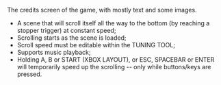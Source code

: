 The credits screen of the game, with mostly text and some images.

- A scene that will scroll itself all the way to the bottom (by reaching a stopper trigger) at constant speed;
- Scrolling starts as the scene is loaded;
- Scroll speed must be editable within the TUNING TOOL;
- Supports music playback;
- Holding A, B or START (XBOX LAYOUT), or ESC, SPACEBAR or ENTER will temporarily speed up the scrolling -- only while buttons/keys are pressed.